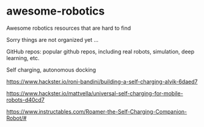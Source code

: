 # awesome-robotics
Awesome robotics resources that are hard to find 

Sorry things are not organized yet …

GitHub repos: popular github repos, including real robots, simulation, deep learning, etc.


Self charging, autonomous docking

https://www.hackster.io/roni-bandini/building-a-self-charging-alvik-6daed7

https://www.hackster.io/mattvella/universal-self-charging-for-mobile-robots-d40cd7

https://www.instructables.com/Roamer-the-Self-Charging-Companion-Robot/#
